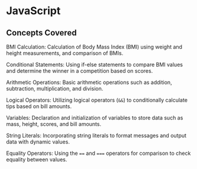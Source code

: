# JavaScript

## Concepts Covered

BMI Calculation: Calculation of Body Mass Index (BMI) using weight and height measurements, and comparison of BMIs.

Conditional Statements: Using if-else statements to compare BMI values and determine the winner in a competition based on scores.

Arithmetic Operations: Basic arithmetic operations such as addition, subtraction, multiplication, and division.

Logical Operators: Utilizing logical operators (`&&`) to conditionally calculate tips based on bill amounts.

Variables: Declaration and initialization of variables to store data such as mass, height, scores, and bill amounts.

String Literals: Incorporating string literals to format messages and output data with dynamic values.

Equality Operators: Using the `==` and `===` operators for comparison to check equality between values.
